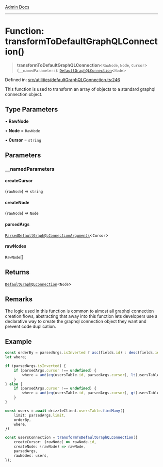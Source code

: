 [Admin Docs](/)

***

# Function: transformToDefaultGraphQLConnection()

> **transformToDefaultGraphQLConnection**\<`RawNode`, `Node`, `Cursor`\>(`__namedParameters`): [`DefaultGraphQLConnection`](../type-aliases/DefaultGraphQLConnection.md)\<`Node`\>

Defined in: [src/utilities/defaultGraphQLConnection.ts:246](https://github.com/NishantSinghhhhh/talawa-api/blob/392788fe2d27c588c46069b772af4fd307c1489d/src/utilities/defaultGraphQLConnection.ts#L246)

This function is used to transform an array of objects to a standard graphql connection object.

## Type Parameters

• **RawNode**

• **Node** = `RawNode`

• **Cursor** = `string`

## Parameters

### \_\_namedParameters

#### createCursor

(`rawNode`) => `string`

#### createNode

(`rawNode`) => `Node`

#### parsedArgs

[`ParsedDefaultGraphQLConnectionArguments`](../type-aliases/ParsedDefaultGraphQLConnectionArguments.md)\<`Cursor`\>

#### rawNodes

`RawNode`[]

## Returns

[`DefaultGraphQLConnection`](../type-aliases/DefaultGraphQLConnection.md)\<`Node`\>

## Remarks

The logic used in this function is common to almost all graphql connection creation flows, abstracting that away into this function lets developers use a declarative way to create the graphql connection object they want and prevent code duplication.

## Example

```ts
const orderBy = parsedArgs.isInverted ? asc(fields.id) : desc(fields.id);
let where;

if (parsedArgs.isInverted) {
	if (parsedArgs.cursor !== undefined) {
		where = and(eq(usersTable.id, parsedArgs.cursor), lt(usersTable.id, parsedArgs.cursor));
	}
} else {
	if (parsedArgs.cursor !== undefined) {
		where = and(eq(usersTable.id, parsedArgs.cursor), gt(usersTable.id, parsedArgs.cursor));
	}
}

const users = await drizzleClient.usersTable.findMany({
	limit: parsedArgs.limit,
	orderBy,
	where,
})

const usersConnection = transformToDefaultGraphQLConnection({
	createCursor: (rawNode) => rawNode.id,
	createNode: (rawNode) => rawNode,
	parsedArgs,
	rawNodes: users,
});
```
